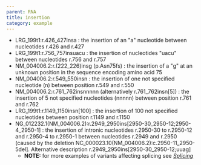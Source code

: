 ```yaml
---
parent: RNA
title: insertion
category: example
---
```


*	LRG\_199t1:r.426\_427insa
	:	the insertion of an "a" nucleotide between nucleotides r.426 and r.427 
*	LRG\_199t1:r.756\_757insuacu
	:	the insertion of nucleotides "uacu" between nucleotides r.756 and r.757
*	NM\_004006.2:r.(222\_226)insg (p.Asn75fs)
	:	the insertion of a "g" at an unknown position in the sequence encoding amino acid 75
*	NM\_004006.2:r.549\_550insn 
	:	the insertion of one not specified nucleotide (n) between position r.549 and r.550
*	NM\_004006.2:r.761\_762insnnnnn (alternatively r.761\_762insn[5])
	: the insertion of 5 not specified nucleotides (nnnnn) between position r.761 and r.762
*	LRG\_199t1:r.1149\_1150insn[100]
	:	the insertion of 100 not specified nucleotides between position r.1149 and r.1150
*	NG\_012232.1(NM\_004006.2):r.2949\_2950ins[2950-30\_2950-12;2950-4\_2950-1]
	: 	the insertion of intronic nucleotides r.2950-30 to r.2950-12 and r.2950-4 to r.2950-1 between nucleotides r.2949 and r.2950 (caused by the deletion NC\_000023.10(NM\_004006.2):c.2950-11\_2950-5del]. Alternative description r.2949\_2950ins[2950-30\_2950-12;uuag]
	*	**NOTE:**	for more examples of variants affecting splicing see [_Splicing_](/recommendations/RNA/variant/splicing/)
